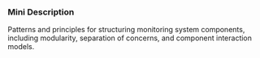 ### Mini Description

Patterns and principles for structuring monitoring system components, including modularity, separation of concerns, and component interaction models.
